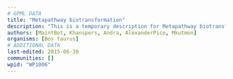 ```yaml
---
# GPML DATA
title: "Metapathway biotransformation"
description: "This is a temporary description for Metapathway biotransformation"
authors: [MaintBot, Khanspers, Andra, AlexanderPico, Mkutmon]
organisms: [Bos taurus]
# ADDITIONAL DATA
last-edited: 2015-06-30
communities: []
wpid: "WP1006"
---
```

